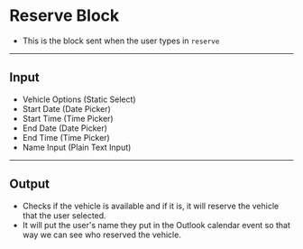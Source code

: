 # Reserve Block  
- This is the block sent when the user types in `reserve`  
---
**Input**
-
- Vehicle Options (Static Select)  
- Start Date (Date Picker)  
- Start Time (Time Picker)  
- End Date (Date Picker)  
- End Time (Time Picker)  
- Name Input (Plain Text Input)  
---
**Output**  
-
- Checks if the vehicle is available and if it is, it will reserve the vehicle that the user selected.  
- It will put the user's name they put in the Outlook calendar event so that way we can see who reserved the vehicle.  

